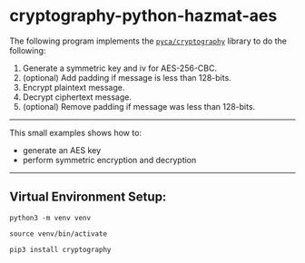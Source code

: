# cryptography-python-hazmat-aes

The following program implements the [`pyca/cryptography`](https://cryptography.io/) library to do the following:

1. Generate a symmetric key and iv for AES-256-CBC.
2. (optional) Add padding if message is less than 128-bits.
3. Encrypt plaintext message.
4. Decrypt ciphertext message.
5. (optional) Remove padding if message was less than 128-bits.

---

This small examples shows how to:

- generate an AES key
- perform symmetric encryption and decryption

---

## Virtual Environment Setup:

```
python3 -m venv venv
```

```
source venv/bin/activate
```

```
pip3 install cryptography
```

